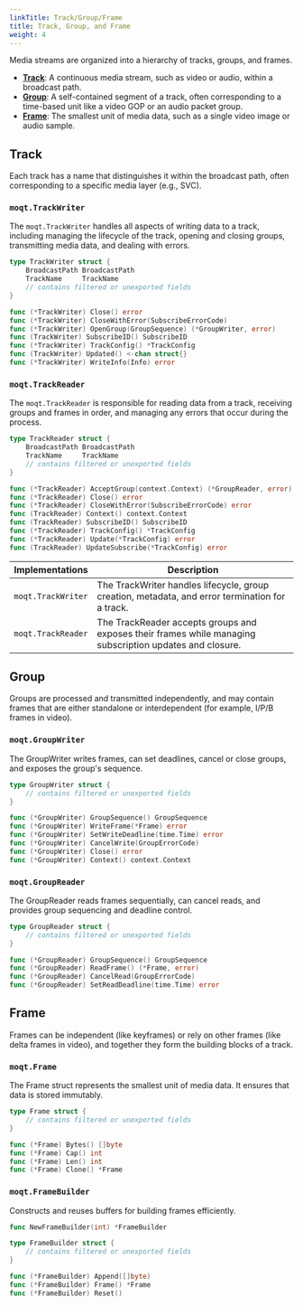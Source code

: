 ```yaml
---
linkTitle: Track/Group/Frame
title: Track, Group, and Frame
weight: 4
---
```


Media streams are organized into a hierarchy of tracks, groups, and frames.

- [**Track**](#track): A continuous media stream, such as video or audio, within a broadcast path.
- [**Group**](#group): A self-contained segment of a track, often corresponding to a time-based unit like a video GOP or an audio packet group.
- [**Frame**](#frame): The smallest unit of media data, such as a single video image or audio sample.

## Track

Each track has a name that distinguishes it within the broadcast path, often corresponding to a specific media layer (e.g., SVC).

### `moqt.TrackWriter`

The `moqt.TrackWriter` handles all aspects of writing data to a track, including managing the lifecycle of the track, opening and closing groups, transmitting media data, and dealing with errors.

```go
type TrackWriter struct {
	BroadcastPath BroadcastPath
	TrackName     TrackName
	// contains filtered or unexported fields
}

func (*TrackWriter) Close() error
func (*TrackWriter) CloseWithError(SubscribeErrorCode)
func (*TrackWriter) OpenGroup(GroupSequence) (*GroupWriter, error)
func (TrackWriter) SubscribeID() SubscribeID
func (*TrackWriter) TrackConfig() *TrackConfig
func (TrackWriter) Updated() <-chan struct{}
func (*TrackWriter) WriteInfo(Info) error
```

### `moqt.TrackReader`
The `moqt.TrackReader` is responsible for reading data from a track, receiving groups and frames in order, and managing any errors that occur during the process.

```go
type TrackReader struct {
	BroadcastPath BroadcastPath
	TrackName     TrackName
	// contains filtered or unexported fields
}

func (*TrackReader) AcceptGroup(context.Context) (*GroupReader, error)
func (*TrackReader) Close() error
func (*TrackReader) CloseWithError(SubscribeErrorCode) error
func (TrackReader) Context() context.Context
func (TrackReader) SubscribeID() SubscribeID
func (*TrackReader) TrackConfig() *TrackConfig
func (*TrackReader) Update(*TrackConfig) error
func (TrackReader) UpdateSubscribe(*TrackConfig) error
```

| Implementations       | Description                                 |
|-----------------------|---------------------------------------------|
| `moqt.TrackWriter`    | The TrackWriter handles lifecycle, group creation, metadata, and error termination for a track. |
| `moqt.TrackReader`    | The TrackReader accepts groups and exposes their frames while managing subscription updates and closure. |

## Group

Groups are processed and transmitted independently, and may contain frames that are either standalone or interdependent (for example, I/P/B frames in video).

### `moqt.GroupWriter`
The GroupWriter writes frames, can set deadlines, cancel or close groups, and exposes the group's sequence.


```go
type GroupWriter struct {
    // contains filtered or unexported fields
}

func (*GroupWriter) GroupSequence() GroupSequence
func (*GroupWriter) WriteFrame(*Frame) error
func (*GroupWriter) SetWriteDeadline(time.Time) error
func (*GroupWriter) CancelWrite(GroupErrorCode)
func (*GroupWriter) Close() error
func (*GroupWriter) Context() context.Context
```

### `moqt.GroupReader`
The GroupReader reads frames sequentially, can cancel reads, and provides group sequencing and deadline control.

```go
type GroupReader struct {
	// contains filtered or unexported fields
}

func (*GroupReader) GroupSequence() GroupSequence
func (*GroupReader) ReadFrame() (*Frame, error)
func (*GroupReader) CancelRead(GroupErrorCode)
func (*GroupReader) SetReadDeadline(time.Time) error
```

## Frame

Frames can be independent (like keyframes) or rely on other frames (like delta frames in video), and together they form the building blocks of a track.

### `moqt.Frame`

The Frame struct represents the smallest unit of media data. It ensures that data is stored immutably.

```go
type Frame struct {
	// contains filtered or unexported fields
}

func (*Frame) Bytes() []byte
func (*Frame) Cap() int
func (*Frame) Len() int
func (*Frame) Clone() *Frame
```
### `moqt.FrameBuilder`

Constructs and reuses buffers for building frames efficiently.

```go
func NewFrameBuilder(int) *FrameBuilder

type FrameBuilder struct {
	// contains filtered or unexported fields
}

func (*FrameBuilder) Append([]byte)
func (*FrameBuilder) Frame() *Frame
func (*FrameBuilder) Reset()
```
